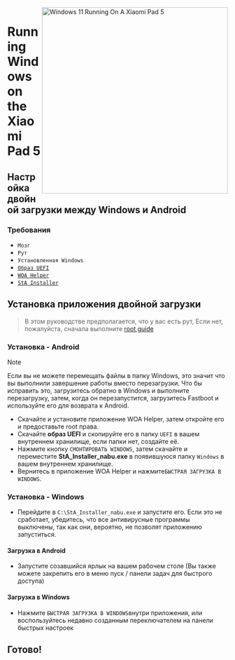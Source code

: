 <img align="right" src="https://raw.githubusercontent.com/erdilS/Port-Windows-11-Xiaomi-Pad-5/main/nabu.png" width="425" alt="Windows 11 Running On A Xiaomi Pad 5">

# Running Windows on the Xiaomi Pad 5

## Настройка двойной загрузки между Windows и Android

### Требования
- ```Мозг```
- ```Рут```
- ```Установленная Windows```
- [```Образ UEFI```](https://github.com/erdilS/Port-Windows-11-Xiaomi-Pad-5/releases/download/UEFI/uefi-v3.img)
- [```WOA Helper```](https://github.com/erdilS/Port-Windows-11-Xiaomi-Pad-5/releases/download/dualboot/woahelper.apk)
- [```StA Installer```](https://github.com/erdilS/Port-Windows-11-Xiaomi-Pad-5/releases/download/dualboot/StA_Installer_nabu.exe)

## Установка приложения двойной загрузки
> В этом руководстве предполагается, что у вас есть рут, Если нет, пожалуйста, сначала выполните [root guide](2-rootguide-ru.md)

### Установка - Android
> [!NOTE]
> Если вы не можете перемещать файлы в папку Windows, это значит что вы выполнили завершение работы вместо перезагрузки. Что бы исправить это, загрузитесь обратно в Windows и выполните перезагрузку, затем, когда он перезапустится, загрузитесь Fastboot и используйте его для возврата к Android.

- Скачайте и установите приложение WOA Helper, затем откройте его и предоставьте root права.
- Скачайте **образ UEFI** и скопируйте его в папку `UEFI` в вашем внутреннем хранилище, если папки нет, создайте её.
- Нажмите кнопку `СМОНТИРОВАТЬ WINDOWS`, затем скачайте и переместите **StA_Installer_nabu.exe** в появившуюся папку `Windows` в вашем внутреннем хранилище.
- Вернитесь в приложение WOA Helper и нажмите`БЫСТРАЯ ЗАГРУЗКА В WINDOWS`.

### Установка - Windows
- Перейдите в `C:\StA_Installer_nabu.exe` и запустите его. Если это не сработает, убедитесь, что все антивирусные программы выключены, так как они, вероятно, не позволят приложению запуститься.

#### Загрузка в Android
- Запустите созавшийся ярлык на вашем рабочем столе (Вы также можете закрепить его в меню пуск / панели задач для быстрого доступа)

#### Загрузка в Windows
- Нажмите `БЫСТРАЯ ЗАГРУЗКА В WINDOWS`внутри приложения, или воспользуйтесь недавно созданным переключателем на панели быстрых настроек
  
## Готово!
